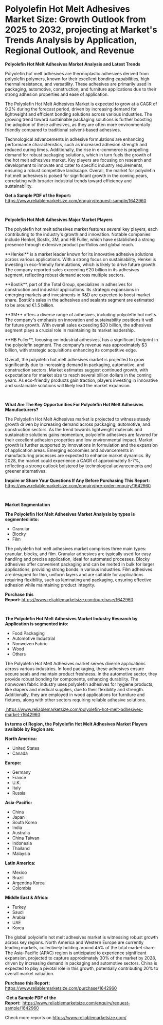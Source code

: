 <p><h1>Polyolefin Hot Melt Adhesives Market Size: Growth Outlook from 2025 to 2032, projecting at Market's Trends Analysis by Application, Regional Outlook, and Revenue</h1></p><p><strong>Polyolefin Hot Melt Adhesives Market Analysis and Latest Trends</strong></p>
<p><p>Polyolefin hot melt adhesives are thermoplastic adhesives derived from polyolefin polymers, known for their excellent bonding capabilities, high thermal resistance, and versatility. These adhesives are primarily used in packaging, automotive, construction, and furniture applications due to their strong adhesion properties and ease of application. </p><p>The Polyolefin Hot Melt Adhesives Market is expected to grow at a CAGR of 9.2% during the forecast period, driven by increasing demand for lightweight and efficient bonding solutions across various industries. The growing trend toward sustainable packaging solutions is further boosting the adoption of these adhesives, as they are often more environmentally friendly compared to traditional solvent-based adhesives. </p><p>Technological advancements in adhesive formulations are enhancing performance characteristics, such as increased adhesion strength and reduced curing times. Additionally, the rise in e-commerce is propelling demand for robust packaging solutions, which in turn fuels the growth of the hot melt adhesives market. Key players are focusing on research and development to innovate and cater to specific industry requirements, ensuring a robust competitive landscape. Overall, the market for polyolefin hot melt adhesives is poised for significant growth in the coming years, correlating with broader industrial trends toward efficiency and sustainability.</p></p>
<p><strong>Get a Sample PDF of the Report:&nbsp;</strong> <a href="https://www.reliablemarketsize.com/enquiry/request-sample/1642960?utm_campaign=1939&utm_medium=2&utm_source=Github&utm_content=ia&utm_term=12012025&utm_id=polyolefin-hot-melt-adhesives">https://www.reliablemarketsize.com/enquiry/request-sample/1642960</a></p>
<p>&nbsp;</p>
<p><strong>Polyolefin Hot Melt Adhesives Major Market Players</strong></p>
<p><p>The polyolefin hot melt adhesives market features several key players, each contributing to the industry's growth and innovation. Notable companies include Henkel, Bostik, 3M, and HB Fuller, which have established a strong presence through extensive product portfolios and global reach.</p><p>**Henkel** is a market leader known for its innovative adhesive solutions across various applications. With a strong focus on sustainability, Henkel is investing in eco-friendly formulations, which is likely to drive future growth. The company reported sales exceeding €20 billion in its adhesives segment, reflecting robust demand across multiple sectors.</p><p>**Bostik**, part of the Total Group, specializes in adhesives for construction and industrial applications. Its strategic expansions in emerging markets and investments in R&D are expected to boost market share. Bostik's sales in the adhesives and sealants segment are estimated to be around €1.5 billion.</p><p>**3M** offers a diverse range of adhesives, including polyolefin hot melts. The company's emphasis on innovation and sustainability positions it well for future growth. With overall sales exceeding $30 billion, the adhesives segment plays a crucial role in maintaining its market leadership.</p><p>**HB Fuller**, focusing on industrial adhesives, has a significant footprint in the polyolefin segment. The company’s revenue was approximately $3 billion, with strategic acquisitions enhancing its competitive edge.</p><p>Overall, the polyolefin hot melt adhesives market is projected to grow significantly due to increasing demand in packaging, automotive, and construction sectors. Market estimates suggest continued growth, with expectations for market size to reach several billion dollars in the coming years. As eco-friendly products gain traction, players investing in innovative and sustainable solutions will likely lead the market expansion.</p></p>
<p>&nbsp;</p>
<p><strong>What Are The Key Opportunities For Polyolefin Hot Melt Adhesives Manufacturers?</strong></p>
<p><p>The Polyolefin Hot Melt Adhesives market is projected to witness steady growth driven by increasing demand across packaging, automotive, and construction sectors. As the trend towards lightweight materials and sustainable solutions gains momentum, polyolefin adhesives are favored for their excellent adhesion properties and low environmental impact. Market growth is further supported by innovations in formulation and the expansion of application areas. Emerging economies and advancements in manufacturing processes are expected to enhance market dynamics. By 2028, the market could experience a CAGR of approximately 5-7%, reflecting a strong outlook bolstered by technological advancements and greener alternatives.</p></p>
<p><strong>Inquire or Share Your Questions If Any Before Purchasing This Report:</strong> <a href="https://www.reliablemarketsize.com/enquiry/pre-order-enquiry/1642960?utm_campaign=1939&utm_medium=2&utm_source=Github&utm_content=ia&utm_term=12012025&utm_id=polyolefin-hot-melt-adhesives">https://www.reliablemarketsize.com/enquiry/pre-order-enquiry/1642960</a></p>
<p>&nbsp;</p>
<p><strong>Market Segmentation</strong></p>
<p><strong>The Polyolefin Hot Melt Adhesives Market Analysis by types is segmented into:</strong></p>
<p><ul><li>Granular</li><li>Blocky</li><li>Film</li></ul></p>
<p><p>The polyolefin hot melt adhesives market comprises three main types: granular, blocky, and film. Granular adhesives are typically used for easy handling and precise application, ideal for automated processes. Blocky adhesives offer convenient packaging and can be melted in bulk for larger applications, providing strong bonds in various industries. Film adhesives are designed for thin, uniform layers and are suitable for applications requiring flexibility, such as laminating and packaging, ensuring effective adhesion while maintaining product integrity.</p></p>
<p><strong>Purchase this Report:&nbsp;</strong><a href="https://www.reliablemarketsize.com/purchase/1642960?utm_campaign=1939&utm_medium=2&utm_source=Github&utm_content=ia&utm_term=12012025&utm_id=polyolefin-hot-melt-adhesives">https://www.reliablemarketsize.com/purchase/1642960</a></p>
<p>&nbsp;</p>
<p><strong>The Polyolefin Hot Melt Adhesives Market Industry Research by Application is segmented into:</strong></p>
<p><ul><li>Food Packaging</li><li>Automotive Industrial</li><li>Nonwoven Fabric</li><li>Wood</li><li>Others</li></ul></p>
<p><p>The Polyolefin Hot Melt Adhesives market serves diverse applications across various industries. In food packaging, these adhesives ensure secure seals and maintain product freshness. In the automotive sector, they provide robust bonding for components, enhancing durability. The nonwoven fabric industry uses polyolefin adhesives for hygiene products, like diapers and medical supplies, due to their flexibility and strength. Additionally, they are employed in wood applications for furniture and fixtures, along with other sectors requiring reliable adhesive solutions.</p></p>
<p><a href="https://www.reliablemarketsize.com/polyolefin-hot-melt-adhesives-market-r1642960?utm_campaign=1939&utm_medium=2&utm_source=Github&utm_content=ia&utm_term=12012025&utm_id=polyolefin-hot-melt-adhesives">&nbsp;https://www.reliablemarketsize.com/polyolefin-hot-melt-adhesives-market-r1642960</a></p>
<p><strong>In terms of Region, the Polyolefin Hot Melt Adhesives Market Players available by Region are:</strong></p>
<p>
    <p> <strong> North America: </strong>
        <ul>
            <li>United States</li>
            <li>Canada</li>
        </ul>
        </p> 
    <p> <strong> Europe: </strong>
        <ul>
            <li>Germany</li>
            <li>France</li>
            <li>U.K.</li>
            <li>Italy</li>
            <li>Russia</li>
        </ul>
        </p> 
    <p> <strong> Asia-Pacific: </strong>
        <ul>
            <li>China</li>
            <li>Japan</li>
            <li>South Korea</li>
            <li>India</li>
            <li>Australia</li>
            <li>China Taiwan</li>
            <li>Indonesia</li>
            <li>Thailand</li>
            <li>Malaysia</li>
        </ul>
        </p> 
    <p> <strong> Latin America: </strong>
        <ul>
            <li>Mexico</li>
            <li>Brazil</li>
            <li>Argentina Korea</li>
            <li>Colombia</li>
        </ul>
        </p> 
    <p> <strong> Middle East & Africa: </strong>
        <ul>
            <li>Turkey</li>
            <li>Saudi</li>
            <li>Arabia</li>
            <li>UAE</li>
            <li>Korea</li>
        </ul>
    </p>
    </p>
<p><p>The global polyolefin hot melt adhesives market is witnessing robust growth across key regions. North America and Western Europe are currently leading markets, collectively holding around 45% of the total market share. The Asia-Pacific (APAC) region is anticipated to experience significant expansion, projected to capture approximately 30% of the market by 2028, driven by increasing demand in packaging and automotive sectors. China is expected to play a pivotal role in this growth, potentially contributing 20% to overall market valuation.</p></p>
<p><strong>Purchase this Report: </strong><a href="https://www.reliablemarketsize.com/purchase/1642960?utm_campaign=1939&utm_medium=2&utm_source=Github&utm_content=ia&utm_term=12012025&utm_id=polyolefin-hot-melt-adhesives">https://www.reliablemarketsize.com/purchase/1642960</a></p>
<p>&nbsp;<strong>Get a Sample PDF of the Report:&nbsp;&nbsp;</strong><a href="https://www.reliablemarketsize.com/enquiry/request-sample/1642960?utm_campaign=1939&utm_medium=2&utm_source=Github&utm_content=ia&utm_term=12012025&utm_id=polyolefin-hot-melt-adhesives">https://www.reliablemarketsize.com/enquiry/request-sample/1642960</a></p>
<p><strong></strong></p>
<p>Check more reports on <a href="https://www.reliablemarketsize.com/?utm_campaign=1939&utm_medium=2&utm_source=Github&utm_content=ia&utm_term=12012025&utm_id=polyolefin-hot-melt-adhesives">https://www.reliablemarketsize.com/</a></p>